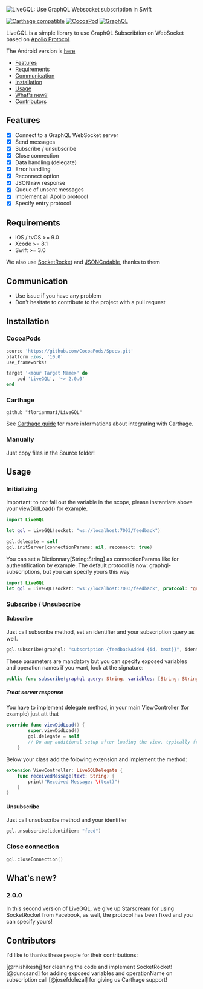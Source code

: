 ![LiveGQL: Use GraphQL Websocket subscription in Swift](http://i.imgur.com/2hFD4w3.png)

[![Carthage compatible](https://img.shields.io/badge/Carthage-compatible-4BC51D.svg?style=flat)](https://github.com/Carthage/Carthage)
[![CocoaPod](https://img.shields.io/cocoapods/v/LiveGQL.svg)](https://github.com/florianmari/LiveGQL)
[![GraphQL](https://img.shields.io/badge/Designed%20for-GraphQL-ff69b4.svg)]()

LiveGQL is a simple library to use GraphQL Subscribtion on WebSocket based on [Apollo Protocol](https://github.com/apollographql/subscriptions-transport-ws/blob/master/PROTOCOL.md).

The Android version is [here](https://github.com/billybichon/liveGQL)

- [Features](#features)
- [Requirements](#requirements)
- [Communication](#communication)
- [Installation](#installation)
- [Usage](#usage)
- [What's new?](#news)
- [Contributors](#contributors)

## Features

- [x] Connect to a GraphQL WebSocket server
- [x] Send messages
- [x] Subscribe / unsubscribe
- [x] Close connection
- [x] Data handling (delegate)
- [x] Error handling
- [x] Reconnect option
- [x] JSON raw response
- [x] Queue of unsent messages
- [x] Implement all Apollo protocol
- [x] Specify entry protocol

## Requirements

- iOS / tvOS >= 9.0
- Xcode >= 8.1
- Swift >= 3.0

We also use [SocketRocket](https://github.com/facebook/SocketRocket) and [JSONCodable](https://github.com/matthewcheok/JSONCodable), thanks to them

## Communication

- Use issue if you have any problem
- Don't hesitate to contribute to the project with a pull request

## Installation

### CocoaPods

```ruby
source 'https://github.com/CocoaPods/Specs.git'
platform :ios, '10.0'
use_frameworks!

target '<Your Target Name>' do
    pod 'LiveGQL', '~> 2.0.0'
end
```

### Carthage

```
github "florianmari/LiveGQL"
```

See [Carthage guide](https://github.com/Carthage/Carthage#adding-frameworks-to-an-application) for more informations about integrating with Carthage.

### Manually

Just copy files in the Source folder!

## Usage

### Initializing

Important: to not fall out the variable in the scope, please instantiate above your viewDidLoad() for example.

```swift
import LiveGQL

let gql = LiveGQL(socket: "ws://localhost:7003/feedback")

gql.delegate = self
gql.initServer(connectionParams: nil, reconnect: true)
```

You can set a Dictionnary[String:String] as connectionParams like for authentification by example.
The default protocol is now: graphql-subscriptions, but you can specify yours this way

```swift
import LiveGQL
let gql = LiveGQL(socket: "ws://localhost:7003/feedback", protocol: "graphql-subscriptions")
```

### Subscribe / Unsubscribe

#### Subscribe

Just call subscribe method, set an identifier and your subscription query as well.

```swift
gql.subscribe(graphql: "subscription {feedbackAdded {id, text}}", identifier: "feed")
```

These parameters are mandatory but you can specify exposed variables and operation names if you want, look at the signature:

```swift
public func subscribe(graphql query: String, variables: [String: String]?, operationName: String?, identifier: String) {}
```

##### Treat server response

You have to implement delegate method, in your main ViewController (for example) just att that

```swift
override func viewDidLoad() {
        super.viewDidLoad()
        gql.delegate = self
        // Do any additional setup after loading the view, typically from a nib.
    }
```

Below your class add the folowing extension and implement the method:

```swift
extension ViewController: LiveGQLDelegate {
    func receivedMessage(text: String) {
        print("Received Message: \(text)")
    }
}
```

#### Unsubscribe

Just call unsubscribe method and your identifier

```swift
gql.unsubscribe(identifier: "feed")
```

### Close connection

```swift
gql.closeConnection()
```

## What's new?

### 2.0.0
In this second version of LiveGQL, we give up Starscream for using SocketRocket from Facebook, as well, the protocol has been fixed and you can specify yours!

## Contributors

I'd like to thanks these people for their contributions:

[@rhishikeshj] for cleaning the code and implement SocketRocket!
[@duncsand] for adding exposed variables and operationName on subscription call
[@josefdolezal] for giving us Carthage support!


